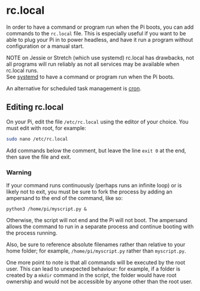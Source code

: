 # rc.local

In order to have a command or program run when the Pi boots, you can add commands to the `rc.local` file. This is especially useful if you want to be able to plug your Pi in to power headless, and have it run a program without configuration or a manual start.

NOTE on Jessie or Stretch (which use systemd) rc.local has drawbacks, not all programs will run reliably as not all services may be available when rc.local runs.  
See [systemd](https://www.raspberrypi.org/documentation/linux/usage/systemd.md) to have a command or program run when the Pi boots.

An alternative for scheduled task management is [cron](cron.md).

## Editing rc.local

On your Pi, edit the file `/etc/rc.local` using the editor of your choice. You must edit with root, for example:

```bash
sudo nano /etc/rc.local
```

Add commands below the comment, but leave the line `exit 0` at the end, then save the file and exit.

### Warning

If your command runs continuously (perhaps runs an infinite loop) or is likely not to exit, you must be sure to fork the process by adding an ampersand to the end of the command, like so:

```
python3 /home/pi/myscript.py &
```

Otherwise, the script will not end and the Pi will not boot. The ampersand allows the command to run in a separate process and continue booting with the process running.

Also, be sure to reference absolute filenames rather than relative to your home folder; for example, `/home/pi/myscript.py` rather than `myscript.py`.

One more point to note is that all commands will be executed by the root user. This can lead to unexpected behaviour: for example, if a folder is created by a `mkdir` command in the script, the folder would have root ownership and would not be accessible by anyone other than the root user.
